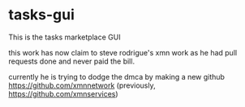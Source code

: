# tasks-gui
This is the tasks marketplace GUI


this work has now claim to steve rodrigue's xmn work as he had pull requests done and never paid the bill. 

 
currently he is trying to dodge the dmca by making a new github https://github.com/xmnnetwork (previously, https://github.com/xmnservices)


 
